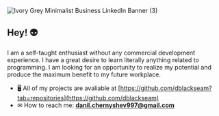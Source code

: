 ![Ivory Grey Minimalist Business LinkedIn Banner (3)](https://user-images.githubusercontent.com/89835538/174595410-09923fa1-3f6b-4a64-ad38-7dec76e3c410.png)

## Hey! 👽
I am a self-taught enthusiast without any commercial development experience. I have a great desire to learn literally anything related to programming. I am looking for an opportunity to realize my potential and produce the maximum benefit to my future workplace.

- 🖥 All of my projects are avaliable at [https://github.com/dblackseam?tab=repositories](https://github.com/dblackseam)
- ✉ How to reach me: **danil.chernyshev997@gmail.com**
